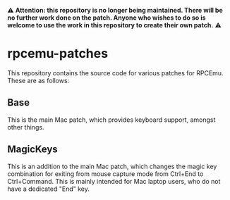 :warning: **Attention: this repository is no longer being maintained.  There will be no further work done on the patch.  Anyone who wishes to do so is welcome to use the work in this repository to create their own patch.** :warning:

# rpcemu-patches
This repository contains the source code for various patches for RPCEmu.  These are as follows:

## Base

This is the main Mac patch, which provides keyboard support, amongst other things.

## MagicKeys

This is an addition to the main Mac patch, which changes the magic key combination for exiting from mouse capture mode from Ctrl+End to Ctrl+Command.  This is mainly intended for Mac laptop users, who do not have a dedicated "End" key.
 
